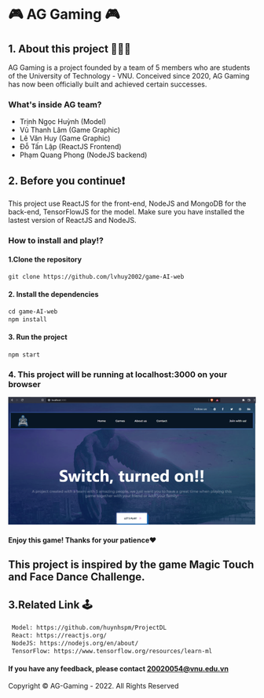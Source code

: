 # 🎮 AG Gaming 🎮

## 1. About this project 🚀🚀🚀

AG Gaming is a project founded by a team of 5 members who are students of the University of Technology - VNU. Conceived since 2020, AG Gaming has now been officially built and achieved certain successes.

### What's inside AG team?

- Trịnh Ngọc Huỳnh (Model)
- Vũ Thanh Lâm (Game Graphic)
- Lê Văn Huy (Game Graphic)
- Đỗ Tấn Lập (ReactJS Frontend)
- Phạm Quang Phong (NodeJS backend)

## 2. Before you continue❗

This project use ReactJS for the front-end, NodeJS and MongoDB for the back-end, TensorFlowJS for the model.
Make sure you have installed the lastest version of ReactJS and NodeJS.

### How to install and play⁉️

#### 1.Clone the repository

    git clone https://github.com/lvhuy2002/game-AI-web

#### 2. Install the dependencies

    cd game-AI-web
    npm install

#### 3. Run the project

    npm start

### 4. This project will be running at localhost:3000 on your browser

![alt text](view.png)

#### Enjoy this game! Thanks for your patience❤️

## This project is inspired by the game Magic Touch and Face Dance Challenge.
## 3.Related Link 🕹️
     Model: https://github.com/huynhspm/ProjectDL
     React: https://reactjs.org/
     NodeJS: https://nodejs.org/en/about/
     TensorFlow: https://www.tensorflow.org/resources/learn-ml
#### If you have any feedback, please contact 20020054@vnu.edu.vn

Copyright © AG-Gaming - 2022. All Rights Reserved
